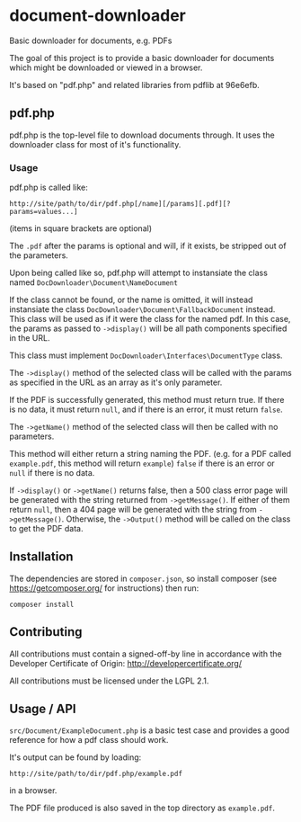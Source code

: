 # document-downloader
 Basic downloader for documents, e.g. PDFs

The goal of this project is to provide a basic downloader for documents which might be downloaded or viewed in a browser.

It's based on "pdf.php" and related libraries from pdflib at 96e6efb.

## pdf.php

pdf.php is the top-level file to download documents through. It uses the downloader class for most of it's functionality.

### Usage
pdf.php is called like:

`http://site/path/to/dir/pdf.php[/name][/params][.pdf][?params=values...]`

(items in square brackets are optional)

The `.pdf` after the params is optional and will, if it exists, be stripped
out of the parameters.

Upon being called like so, pdf.php will attempt to instansiate the class named
`DocDownloader\Document\NameDocument`

If the class cannot be found, or the name is omitted, it will instead
instansiate the class `DocDownloader\Document\FallbackDocument` instead. This
class will be used as if it were the class for the named pdf. In this case, the
params as passed to `->display()` will be all path components specified in the
URL.

This class must implement `DocDownloader\Interfaces\DocumentType` class.

The `->display()` method of the selected class will be called with the params
as specified in the URL as an array as it's only parameter.

If the PDF is successfully generated, this method must return true. If there
is no data, it must return `null`, and if there is an error, it must return
`false`.

The `->getName()` method of the selected class will then be called with no
parameters.

This method will either return a string naming the PDF. (e.g. for a PDF
called `example.pdf`, this method will return `example`) `false` if there
is an error or `null` if there is no data.

If `->display()` or `->getName()` returns false, then a 500 class error page
will be generated with the string returned from `->getMessage()`. If either of
them return `null`, then a 404 page will be generated with the string from
`->getMessage()`. Otherwise, the `->Output()` method will be called on the class
to get the PDF data.

## Installation
The dependencies are stored in `composer.json`, so install composer (see https://getcomposer.org/ for instructions) then run:

```
composer install
```

## Contributing
All contributions must contain a signed-off-by line in accordance with the Developer Certificate of Origin: http://developercertificate.org/

All contributions must be licensed under the LGPL 2.1.

## Usage / API
`src/Document/ExampleDocument.php` is a basic test case and provides a good reference for how a pdf class should work.

It's output can be found by loading:

`http://site/path/to/dir/pdf.php/example.pdf`

in a browser.

The PDF file produced is also saved in the top directory as `example.pdf`.
